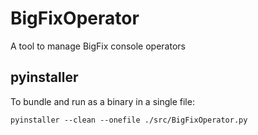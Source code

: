 # BigFixOperator
A tool to manage BigFix console operators

## pyinstaller

To bundle and run as a binary in a single file:

`pyinstaller --clean --onefile ./src/BigFixOperator.py`
